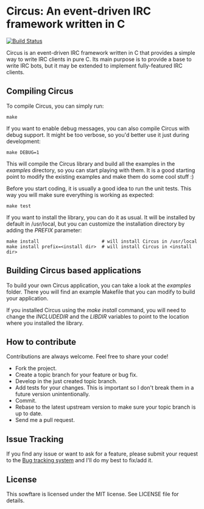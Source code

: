 Circus: An event-driven IRC framework written in C
==================================================

[![Build Status](https://secure.travis-ci.org/nacx/circus.png)](http://travis-ci.org/nacx/circus)

Circus is an event-driven IRC framework written in C that provides a simple
way to write IRC clients in pure C. Its main purpose is to provide a base
to write IRC bots, but it may be extended to implement fully-featured IRC
clients.


Compiling Circus
----------------

To compile Circus, you can simply run:

    make
    
If you want to enable debug messages, you can also compile Circus with debug support. It might
be too verbose, so you'd better use it just during development:

    make DEBUG=1

This will compile the Circus library and build all the examples in the *examples* directory, so
you can start playing with them. It is a good starting point to modify the existing examples and
make them do some cool stuff :)

Before you start coding, it is usually a good idea to run the unit tests. This way you will make
sure everything is working as expected:

    make test

If you want to install the library, you can do it as usual. It will be installed by default in
/usr/local, but you can customize the installation directory by adding the *PREFIX* parameter:

    make install                       # will install Circus in /usr/local
    make install prefix=<install dir>  # will install Circus in <install dir>


Building Circus based applications
----------------------------------

To build your own Circus application, you can take a look at the *examples*
folder. There you will find an example Makefile that you can modify to build your application.

If you installed Circus using the *make install* command, you will need to change
the *INCLUDEDIR* and the *LIBDIR* variables to point to the location where you installed
the library.


How to contribute
-----------------

Contributions are always welcome. Feel free to share your code!
 
 * Fork the project.
 * Create a topic branch for your feature or bug fix.
 * Develop in the just created topic branch.
 * Add tests for your changes. This is important so I don't break them in a future version unintentionally.
 * Commit.
 * Rebase to the latest upstream version to make sure your topic branch is up to date.
 * Send me a pull request.


Issue Tracking
--------------

If you find any issue or want to ask for a feature, please submit your request to the
[Bug tracking system](https://github.com/nacx/circus/issues) and I'll do my best to fix/add it.


License
-------

This sowftare is licensed under the MIT license. See LICENSE file for details.

